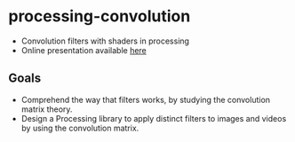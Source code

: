 # processing-convolution
* Convolution filters with shaders in processing
* Online presentation available [here](https://jdtorregrosas.github.io/processing-convolution/#/themes)

## Goals
* Comprehend the way that filters works, by studying the convolution matrix theory.
* Design a Processing library to apply distinct filters to images and videos by using the convolution matrix.
